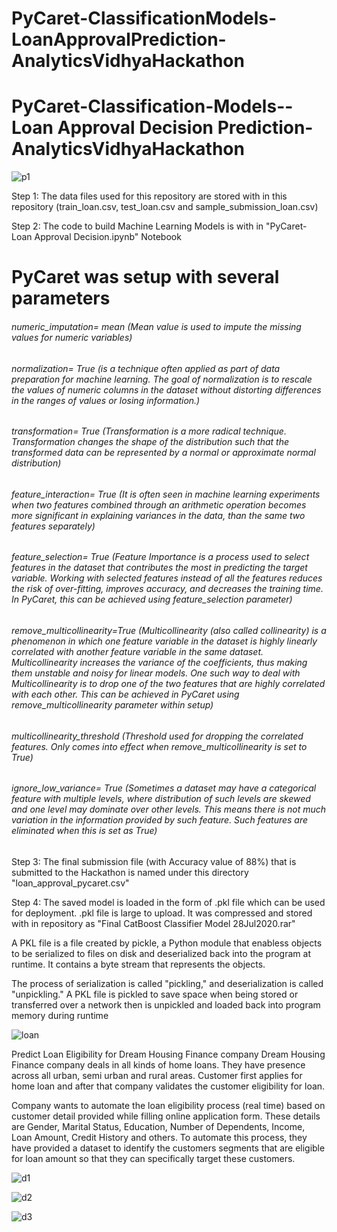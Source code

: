 # PyCaret-ClassificationModels-LoanApprovalPrediction-AnalyticsVidhyaHackathon

# PyCaret-Classification-Models--Loan Approval Decision Prediction-AnalyticsVidhyaHackathon


![p1](https://user-images.githubusercontent.com/65406908/88794182-0e036c80-d16c-11ea-8d78-c362f1f0369a.PNG)




Step 1: The data files used for this repository are stored with in this repository (train_loan.csv, test_loan.csv and sample_submission_loan.csv)

Step 2: The code to build Machine Learning Models is with in "PyCaret- Loan Approval Decision.ipynb" Notebook


# PyCaret was setup with several parameters

###### numeric_imputation= mean (Mean value is used to impute the missing values for numeric variables)

###### normalization= True (is a technique often applied as part of data preparation for machine learning. The goal of normalization is to rescale the values of numeric columns in the dataset without distorting differences in the ranges of values or losing information.)

###### transformation= True (Transformation is a more radical technique. Transformation changes the shape of the distribution such that the transformed data can be represented by a normal or approximate normal distribution)

###### feature_interaction= True (It is often seen in machine learning experiments when two features combined through an arithmetic operation becomes more significant in explaining variances in the data, than the same two features separately)

###### feature_selection= True (Feature Importance is a process used to select features in the dataset that contributes the most in predicting the target variable. Working with selected features instead of all the features reduces the risk of over-fitting, improves accuracy, and decreases the training time. In PyCaret, this can be achieved using feature_selection parameter)

###### remove_multicollinearity=True (Multicollinearity (also called collinearity) is a phenomenon in which one feature variable in the dataset is highly linearly correlated with another feature variable in the same dataset. Multicollinearity increases the variance of the coefficients, thus making them unstable and noisy for linear models. One such way to deal with Multicollinearity is to drop one of the two features that are highly correlated with each other. This can be achieved in PyCaret using remove_multicollinearity parameter within setup)

###### multicollinearity_threshold (Threshold used for dropping the correlated features. Only comes into effect when remove_multicollinearity is set to True)

###### ignore_low_variance= True (Sometimes a dataset may have a categorical feature with multiple levels, where distribution of such levels are skewed and one level may dominate over other levels. This means there is not much variation in the information provided by such feature. Such features are eliminated when this is set as True)



Step 3: The final submission file (with Accuracy value of 88%) that is submitted to the Hackathon is named under this directory "loan_approval_pycaret.csv"

Step 4: The saved model is loaded in the form of .pkl file which can be used for deployment. .pkl file is large to upload. It was compressed and stored with in repository as "Final CatBoost Classifier Model 28Jul2020.rar"

A PKL file is a file created by pickle, a Python module that enabless objects to be serialized to files on disk and deserialized back into the program at runtime. It contains a byte stream that represents the objects.

The process of serialization is called "pickling," and deserialization is called "unpickling." A PKL file is pickled to save space when being stored or transferred over a network then is unpickled and loaded back into program memory during runtime


![loan](https://user-images.githubusercontent.com/65406908/88794372-65094180-d16c-11ea-8df7-4a8614ed2b65.jpg)



Predict Loan Eligibility for Dream Housing Finance company
Dream Housing Finance company deals in all kinds of home loans. They have presence across all urban, semi urban and rural areas. Customer first applies for home loan and after that company validates the customer eligibility for loan.

Company wants to automate the loan eligibility process (real time) based on customer detail provided while filling online application form. These details are Gender, Marital Status, Education, Number of Dependents, Income, Loan Amount, Credit History and others. To automate this process, they have provided a dataset to identify the customers segments that are eligible for loan amount so that they can specifically target these customers. 



![d1](https://user-images.githubusercontent.com/65406908/88794251-2e332b80-d16c-11ea-954d-fc36b81770ee.PNG)


![d2](https://user-images.githubusercontent.com/65406908/88794283-38edc080-d16c-11ea-8a3c-1cc20fca28ed.PNG)


![d3](https://user-images.githubusercontent.com/65406908/88794308-42772880-d16c-11ea-8afa-b3c286b9cf04.PNG)


